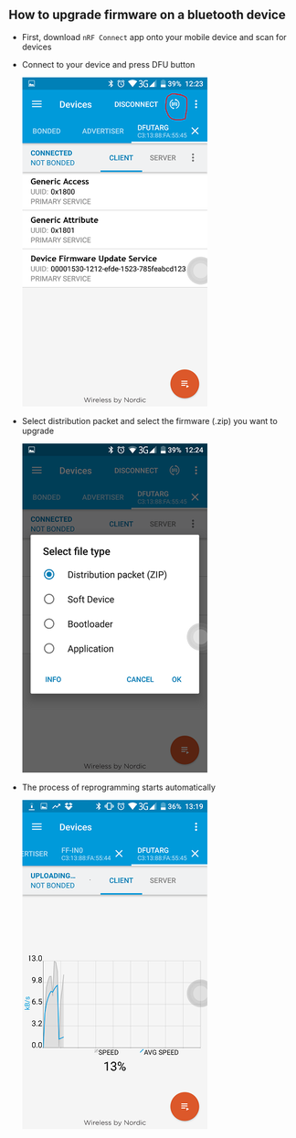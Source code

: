 ## How to upgrade firmware on a bluetooth device

* First, download `nRF Connect` app onto your mobile device and scan for devices


* Connect to your device and press DFU button

  ![](https://github.com/L-Tek/FlyTag-L-Tek-Firmware/blob/95216d8755bf041d4b29574d5604124f42651857/img/2.png)
  

* Select distribution packet and select the firmware (.zip) you want to upgrade

  ![](https://github.com/L-Tek/FlyTag-L-Tek-Firmware/blob/95216d8755bf041d4b29574d5604124f42651857/img/3.png)
  
  
* The process of reprogramming starts automatically

  ![](https://github.com/L-Tek/FlyTag-L-Tek-Firmware/blob/95216d8755bf041d4b29574d5604124f42651857/img/5.png)


